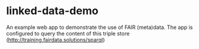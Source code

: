 # linked-data-demo
An example web app to demonstrate the use of FAIR (meta)data. The app is configured to query 
the content of this triple store (http://training.fairdata.solutions/sparql) 